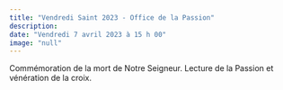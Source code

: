 ```yaml
---
title: "Vendredi Saint 2023 - Office de la Passion"
description: 
date: "Vendredi 7 avril 2023 à 15 h 00"
image: "null"
---
```


Commémoration de la mort de Notre Seigneur. Lecture de la Passion et vénération de la croix. 